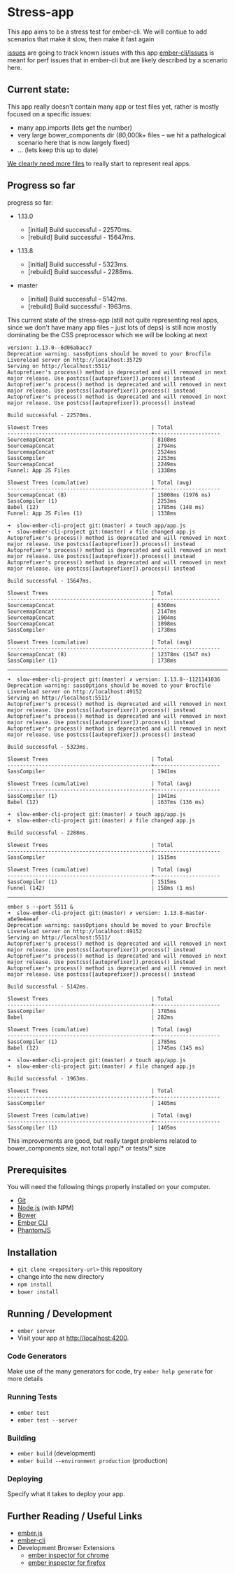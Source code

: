 # Stress-app

This app aims to be a stress test for ember-cli.
We will contiue to add scenarios that make it slow, then make it fast again



[issues](https://github.com/ember-cli/stress-app/issues/) are going to track known issues with this app
[ember-cli/issues](https://github.com/ember-cli/ember-cli/issues?q=is%3Aopen+is%3Aissue+label%3Aperformance) is meant for perf issues that in ember-cli but are likely described by a scenario here.

## Current state:

This app really doesn't contain many app or test files yet, rather is mostly focused on a specific issues:

* many app.imports (lets get the number)
* very large bower_components dir (80,000k+ files – we hit a pathalogical scenario here that is now largely fixed)
* ... (lets keep this up to date)

[We clearly need more files](https://github.com/ember-cli/stress-app/issues/2) to really start to represent real apps.

## Progress so far

progress so far:

* 1.13.0
  *  [initial] Build successful - 22570ms.
  *  [rebuild] Build successful - 15647ms.

* 1.13.8
  *  [initial] Build successful - 5323ms.
  *  [rebuild] Build successful - 2288ms.

* master
  *  [initial] Build successful - 5142ms.
  *  [rebuild] Build successful - 1963ms.

This current state of the stress-app (still not quite representing real apps, since we don't have many app files – just lots of deps) is still now mostly dominating be the CSS preprocessor which we will be looking at next

```
version: 1.13.0--6d06abacc7
Deprecation warning: sassOptions should be moved to your Brocfile
Livereload server on http://localhost:35729
Serving on http://localhost:5511/
Autoprefixer's process() method is deprecated and will removed in next major release. Use postcss([autoprefixer]).process() instead
Autoprefixer's process() method is deprecated and will removed in next major release. Use postcss([autoprefixer]).process() instead
Autoprefixer's process() method is deprecated and will removed in next major release. Use postcss([autoprefixer]).process() instead

Build successful - 22570ms.

Slowest Trees                                 | Total
----------------------------------------------+---------------------
SourcemapConcat                               | 8108ms
SourcemapConcat                               | 2794ms
SourcemapConcat                               | 2524ms
SassCompiler                                  | 2253ms
SourcemapConcat                               | 2249ms
Funnel: App JS Files                          | 1338ms

Slowest Trees (cumulative)                    | Total (avg)
----------------------------------------------+---------------------
SourcemapConcat (8)                           | 15808ms (1976 ms)
SassCompiler (1)                              | 2253ms
Babel (12)                                    | 1785ms (148 ms)
Funnel: App JS Files (1)                      | 1338ms

➜  slow-ember-cli-project git:(master) ✗ touch app/app.js
➜  slow-ember-cli-project git:(master) ✗ file changed app.js
Autoprefixer's process() method is deprecated and will removed in next major release. Use postcss([autoprefixer]).process() instead
Autoprefixer's process() method is deprecated and will removed in next major release. Use postcss([autoprefixer]).process() instead
Autoprefixer's process() method is deprecated and will removed in next major release. Use postcss([autoprefixer]).process() instead

Build successful - 15647ms.

Slowest Trees                                 | Total
----------------------------------------------+---------------------
SourcemapConcat                               | 6360ms
SourcemapConcat                               | 2147ms
SourcemapConcat                               | 1904ms
SourcemapConcat                               | 1898ms
SassCompiler                                  | 1738ms

Slowest Trees (cumulative)                    | Total (avg)
----------------------------------------------+---------------------
SourcemapConcat (8)                           | 12378ms (1547 ms)
SassCompiler (1)                              | 1738ms
```
---

```
➜  slow-ember-cli-project git:(master) ✗ version: 1.13.8--1121141036
Deprecation warning: sassOptions should be moved to your Brocfile
Livereload server on http://localhost:49152
Serving on http://localhost:5511/
Autoprefixer's process() method is deprecated and will removed in next major release. Use postcss([autoprefixer]).process() instead
Autoprefixer's process() method is deprecated and will removed in next major release. Use postcss([autoprefixer]).process() instead
Autoprefixer's process() method is deprecated and will removed in next major release. Use postcss([autoprefixer]).process() instead

Build successful - 5323ms.

Slowest Trees                                 | Total
----------------------------------------------+---------------------
SassCompiler                                  | 1941ms

Slowest Trees (cumulative)                    | Total (avg)
----------------------------------------------+---------------------
SassCompiler (1)                              | 1941ms
Babel (12)                                    | 1637ms (136 ms)

➜  slow-ember-cli-project git:(master) ✗ touch app/app.js
➜  slow-ember-cli-project git:(master) ✗ file changed app.js

Build successful - 2288ms.

Slowest Trees                                 | Total
----------------------------------------------+---------------------
SassCompiler                                  | 1515ms

Slowest Trees (cumulative)                    | Total (avg)
----------------------------------------------+---------------------
SassCompiler (1)                              | 1515ms
Funnel (142)                                  | 158ms (1 ms)
```
----

```
ember s --port 5511 &
➜  slow-ember-cli-project git:(master) ✗ version: 1.13.8-master-a6e9e4eeaf
Deprecation warning: sassOptions should be moved to your Brocfile
Livereload server on http://localhost:49152
Serving on http://localhost:5511/
Autoprefixer's process() method is deprecated and will removed in next major release. Use postcss([autoprefixer]).process() instead
Autoprefixer's process() method is deprecated and will removed in next major release. Use postcss([autoprefixer]).process() instead
Autoprefixer's process() method is deprecated and will removed in next major release. Use postcss([autoprefixer]).process() instead

Build successful - 5142ms.

Slowest Trees                                 | Total
----------------------------------------------+---------------------
SassCompiler                                  | 1785ms
Babel                                         | 282ms

Slowest Trees (cumulative)                    | Total (avg)
----------------------------------------------+---------------------
SassCompiler (1)                              | 1785ms
Babel (12)                                    | 1745ms (145 ms)

➜  slow-ember-cli-project git:(master) ✗ touch app/app.js
➜  slow-ember-cli-project git:(master) ✗ file changed app.js

Build successful - 1963ms.

Slowest Trees                                 | Total
----------------------------------------------+---------------------
SassCompiler                                  | 1405ms

Slowest Trees (cumulative)                    | Total (avg)
----------------------------------------------+---------------------
SassCompiler (1)                              | 1405ms

```

This improvements are good, but really target problems related to bower_components size, not totall app/* or tests/* size

## Prerequisites

You will need the following things properly installed on your computer.

* [Git](http://git-scm.com/)
* [Node.js](http://nodejs.org/) (with NPM)
* [Bower](http://bower.io/)
* [Ember CLI](http://www.ember-cli.com/)
* [PhantomJS](http://phantomjs.org/)

## Installation

* `git clone <repository-url>` this repository
* change into the new directory
* `npm install`
* `bower install`

## Running / Development

* `ember server`
* Visit your app at [http://localhost:4200](http://localhost:4200).

### Code Generators

Make use of the many generators for code, try `ember help generate` for more details

### Running Tests

* `ember test`
* `ember test --server`

### Building

* `ember build` (development)
* `ember build --environment production` (production)

### Deploying

Specify what it takes to deploy your app.

## Further Reading / Useful Links

* [ember.js](http://emberjs.com/)
* [ember-cli](http://www.ember-cli.com/)
* Development Browser Extensions
  * [ember inspector for chrome](https://chrome.google.com/webstore/detail/ember-inspector/bmdblncegkenkacieihfhpjfppoconhi)
  * [ember inspector for firefox](https://addons.mozilla.org/en-US/firefox/addon/ember-inspector/)

